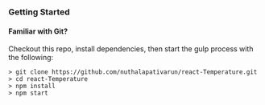 ### Getting Started


#### Familiar with Git?
Checkout this repo, install dependencies, then start the gulp process with the following:

```
> git clone https://github.com/nuthalapativarun/react-Temperature.git
> cd react-Temperature
> npm install
> npm start
```

